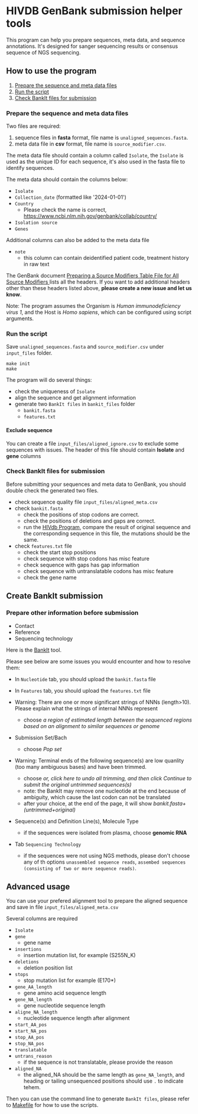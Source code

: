 # HIVDB GenBank submission helper tools

This program can help you prepare sequences, meta data, and sequence annotations. It's designed for sanger sequencing results or consensus sequence of NGS sequencing.

## How to use the program

1. [Prepare the sequence and meta data files](#prepare-the-sequence-and-meta-data-files)
2. [Run the script](#run-the-script)
3. [Check BankIt files for submission](#check-bankit-files-for-submission)

### Prepare the sequence and meta data files

Two files are required:

1) sequence files in **fasta** format, file name is `unaligned_sequences.fasta`.
2) meta data file in **csv** format, file name is `source_modifier.csv`.


The meta data file should contain a column called `Isolate`, the `Isolate` is used as the unique ID for each sequence, it's also used in the fasta file to identify sequences.

The meta data should contain the columns below:

- `Isolate`
- `Collection_date` (formatted like '2024-01-01')
- `Country`
    - Please check the name is correct, https://www.ncbi.nlm.nih.gov/genbank/collab/country/
- `Isolation source`
- `Genes`

Additional columns can also be added to the meta data file

- `note`
    - this column can contain deidentified patient code, treatment history in raw text

The GenBank document [Preparing a Source Modifiers Table File for All Source Modifiers
](https://www.ncbi.nlm.nih.gov/WebSub/html/help/genbank-source-table.html) lists all the headers. If you want to add additional headers other than these headers listed above, **please create a new issue and let us know**.

Note: The program assumes the Organism is *Human immunodeficiency virus 1*, and the Host is *Homo sapiens*, which can be configured using script arguments.


### Run the script

Save `unaligned_sequences.fasta` and  `source_modifier.csv` under `input_files` folder.

```shell
make init
make
```

The program will do several things:

- check the uniqueness of `Isolate`
- align the sequence and get alignment information
- generate two `BankIt files` in `bankit_files` folder
    - `bankit.fasta`
    - `features.txt`

#### Exclude sequence

You can create a file `input_files/aligned_ignore.csv` to exclude some sequences with issues. The header of this file should contain **Isolate** and **gene** columns

### Check BankIt files for submission

Before submitting your sequences and meta data to GenBank, you should double check the generated two files.

- check sequence quality file `input_files/aligned_meta.csv`
- check `bankit.fasta`
    - check the positions of stop codons are correct.
    - check the positions of deletions and gaps are correct.
    - run the [HIVdb Program](https://hivdb.stanford.edu/hivdb/by-sequences/), compare the result of original sequence and the corresponding sequence in this file, the mutations should be the same.
- check `features.txt` file
    - check the start stop positions
    - check sequence with stop codons has misc feature
    - check sequence with gaps has gap information
    - check sequence with untranslatable codons has misc feature
    - check the gene name


## Create BankIt submission


### Prepare other information before submission

- Contact
- Reference
- Sequencing technology

Here is the [BankIt](https://www.ncbi.nlm.nih.gov/WebSub/) tool.

Please see below are some issues you would encounter and how to resolve them:

- In `Nucleotide` tab, you should upload the `bankit.fasta` file
- In `Features` tab, you should upload the `features.txt` file

- Warning: There are one or more significant strings of NNNs (length>10). Please explain what the strings of internal NNNs represent
    - choose *a region of estimated length between the sequenced regions based on an alignment to similar sequences or genome*
- Submission Set/Bach
    - choose *Pop set*
- Warning: Terminal ends of the following sequence(s) are low quanlity (too many ambiguous bases) and have been trimmed.
    - choose *or, click here to undo all trimming, and then click Continue to submit the original untrimmed sequences(s)*
    - note: the BankIt may remove one nucleotide at the end because of ambiguity, which cause the last codon can not be translated
    - after your choice, at the end of the page, it will show *bankit.fasta+(untrimmed+original)*
- Sequence(s) and Definition Line(s), Molecule Type
    - if the sequences were isolated from plasma, choose **genomic RNA**
- Tab `Sequencing Technology`
    - if the sequences were not using NGS methods, please don't choose any of th options `unassembled sequence reads`, `assembed sequences (consisting of two or more sequence reads)`.


## Advanced usage

You can use your prefered alignment tool to prepare the aligned sequence and save in file `input_files/aligned_meta.csv`

Several columns are required

- `Isolate`
- `gene`
    - gene name
- `insertions`
    - insertion mutation list, for example (S255N_K)
- `deletions`
    - deletion position list
- `stops`
    - stop mutation list for example (E170*)
- `gene_AA_length`
    - gene amino acid sequence length
- `gene_NA_length`
    - gene nucleotide sequence length
- `aligne_NA_length`
    - nucleotide sequence length after alignment
- `start_AA_pos`
- `start_NA_pos`
- `stop_AA_pos`
- `stop_NA_pos`
- `translatable`
- `untrans_reason`
    - if the sequence is not translatable, please provide the reason
- `aligned_NA`
    - the aligned_NA should be the same length as `gene_NA_length`, and heading or tailing unsequenced positions should use `.` to indicate tehem.

Then you can use the command line to generate `BankIt files`, please refer to [Makefile](./Makefile) for how to use the scripts.
